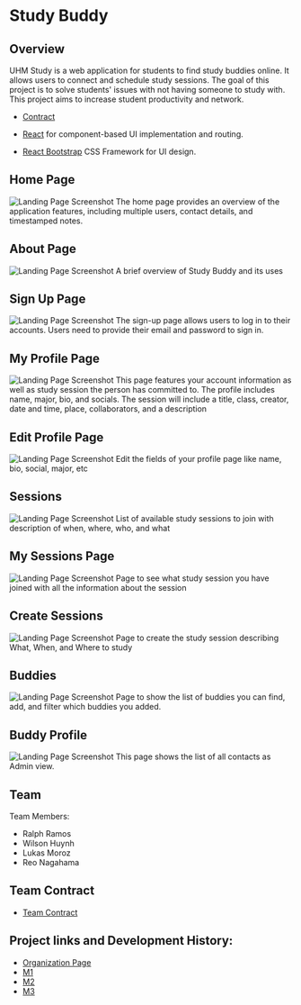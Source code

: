 # Study Buddy

## Overview

UHM Study is a web application for students to find study buddies online. It allows users to connect and schedule study sessions. The goal of this project is to solve students' issues with not having someone to study with. This project aims to increase student productivity and network.

* [Contract](https://docs.google.com/document/d/1CuqpTS5TcGMRY66bBHws0psp6xEzRiAeooaWMurNlUc/edit?usp=sharing) 

* [React](https://reactjs.org/) for component-based UI implementation and routing.
* [React Bootstrap](https://react-bootstrap.github.io/) CSS Framework for UI design.


## Home Page

<img src="doc/front.png" alt="Landing Page Screenshot">
The home page provides an overview of the application features, including multiple users, contact details, and timestamped notes.

## About Page

<img src="doc/frontp2.png" alt="Landing Page Screenshot">
A brief overview of Study Buddy and its uses

## Sign Up Page

<img src="doc/signUp.png" alt="Landing Page Screenshot">
The sign-up page allows users to log in to their accounts. Users need to provide their email and password to sign in.

## My Profile Page

<img src="doc/myProfile.png" alt="Landing Page Screenshot">
This page features your account information as well as study session the person has committed to.  The profile includes name, major, bio, and socials. The session will include a title, class, creator, date and time, place, collaborators, and a description

## Edit Profile Page

<img src="doc/editProf.png" alt="Landing Page Screenshot">
Edit the fields of your profile page like name, bio, social, major, etc

## Sessions

<img src="doc/sess.png" alt="Landing Page Screenshot">
List of available study sessions to join with description of when, where, who, and what

## My Sessions Page

<img src="doc/mySessions.png" alt="Landing Page Screenshot">
Page to see what study session you have joined with all the information about the session

## Create Sessions

<img src="doc/CreateSes.png" alt="Landing Page Screenshot">
Page to create the study session describing What, When, and Where to study

## Buddies

<img src="doc/bud.png" alt="Landing Page Screenshot">
Page to show the list of buddies you can find, add, and filter which buddies you added.

## Buddy Profile

<img src="doc/buddyProfile.png" alt="Landing Page Screenshot">
This page shows the list of all contacts as Admin view.

## Team
Team Members:

- Ralph Ramos
- Wilson Huynh
- Lukas Moroz
- Reo Nagahama

## Team Contract
- [Team Contract](https://docs.google.com/document/d/1CuqpTS5TcGMRY66bBHws0psp6xEzRiAeooaWMurNlUc/edit?tab=t.0)

## Project links and Development History:
 - [Organization Page](https://github.com/uhm-studymax)
 - [M1](https://github.com/orgs/uhm-studymax/projects/1)
 - [M2](https://github.com/orgs/uhm-studymax/projects/1)
 - [M3](https://github.com/orgs/uhm-studymax/projects/1)


